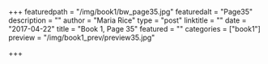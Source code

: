 +++
featuredpath = "/img/book1/bw_page35.jpg"
featuredalt = "Page35"
description = ""
author = "Maria Rice"
type = "post"
linktitle = ""
date = "2017-04-22"
title = "Book 1, Page 35"
featured = ""
categories = ["book1"]
preview = "/img/book1_prev/preview35.jpg"

+++

